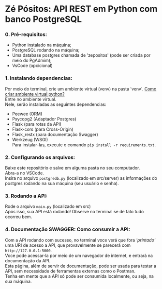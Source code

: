 # Zé Pósitos: API REST em Python com banco PostgreSQL

### 0. Pré-requisitos:
* Python instalado na máquina;
* PostgreSQL rodando na máquina;
* Uma database postgres chamada de 'zepositos' (pode ser criada por meio do PgAdmim);
* VsCode (opcicional)


### 1. Instalando dependencias:
Por meio do terminal, crie um ambiente virtual (venv) na pasta 'venv'. [Como criar ambiente virtual python?](https://www.youtube.com/watch?v=hA2l0TgaZhM)<br>
Entre no ambiente virtual.<br>
Nele, serão instaladas as seguintes dependencias:
  - Peewee (ORM)
  - Psycopg2 (Adaptador Postgres)
  - Flask (para rotas da API)
  - Flask-cors (para Cross-Origin)
  - Flask_restx (para documentação Swagger)
  - Werkzeug (WSGI) <br>
Para instalar-las, execute o comando `pip install -r requirements.txt`.


### 2. Configurando os arquivos:
Baixe este repositório e salve em alguma pasta no seu computador.<br>
Abra-a no VSCode.<br>
Insira no arquivo `postgredb.py` (localizado em src/server) as informações do postgres rodando na sua máquina (seu usuário e senha).<br>

### 3. Rodando a API:
Rode o arquivo `main.py` (localizado em src) <br>
Após isso, sua API está rodando! Observe no terminal se de fato tudo ocorreu bem. 

### 4. Documentação SWAGGER: Como consumir a API:
Com a API rodando com sucesso, no terminal voce verá que fora _'printado'_ uma URI de acesso a API, que provavelmente se parecerá com `http://127.0.0.1:5000`. <br>
Voce pode acessar-la por meio de um navegador de internet, e entrará na documentação da API.<br>
Esta página, além de servir de documentação, pode ser usada para testar a API, sem necessidade de ferramentas externas como o Postman.<br>
Tenha em mente que a API só pode ser consumida localmente, ou seja, na sua máquina.



